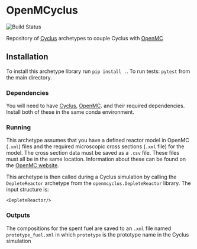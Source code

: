 # OpenMCyclus
![Build Status](https://github.com/abachma2/openmcyclus/actions/workflows/test-openmcyclus.yml/badge.svg?branch=circle-ci)

Repository of [Cyclus](https://fuelcycle.org/) archetypes to couple Cyclus with [OpenMC](https://docs.openmc.org/en/develop/pythonapi/generated/openmc.run.html)

## Installation 
To install this archetype library run ``pip install .``. 
To run tests: ``pytest`` from the main directory.

### Dependencies
You will need to have [Cyclus](www.github.com/cyclus/cyclus), [OpenMC](https://docs.openmc.org).
and their required dependencies. Install both of these in the same conda environment.

### Running
This archetype assumes that you have a defined reactor model in OpenMC (``.xml``) 
files and the 
required microscopic cross sections (``.xml`` file) for the model. The 
cross section data must be saved as a ``.csv`` file. These files must 
all be in the same location. Information about 
these can be found on the [OpenMC website](https://docs.openmc.org). 

This archetype is then called during a Cyclus simulation by calling 
the ``DepleteReactor`` archetype from the ``openmcyclus.DepleteReactor`` 
library. The input structure is:

    <DepleteReactor/>

### Outputs
The compositions for the spent fuel are saved to an ``.xml`` file named 
``prototype_fuel.xml`` in which ``prototype`` is the prototype name in 
the Cyclus simulation
